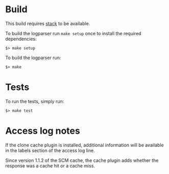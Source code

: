 # Build

This build requires
[stack](https://github.com/commercialhaskell/stack#how-to-install) to be
available.

To build the logparser run `make setup` once to install the required dependencies:

    $> make setup
    
To build the logparser run:

    $> make
    
    
# Tests

To run the tests, simply run:

    $> make test


# Access log notes


If the clone cache plugin is installed, additional information will be
available in the labels section of the access log line.

Since version 1.1.2 of the SCM cache, the cache plugin adds whether the response was a cache hit
or a cache miss.

